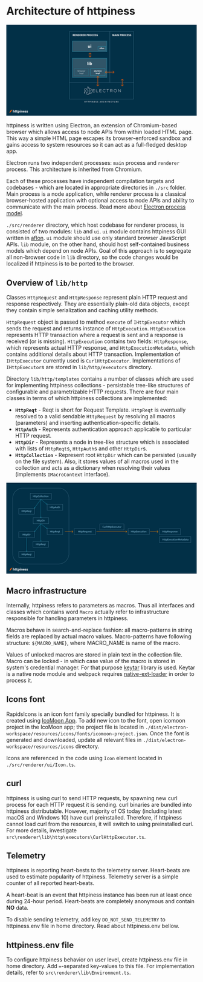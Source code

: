 # Architecture of httpiness

![httpiness architecture](images/httpiness-architecture.png "Schematic presentation of httpiness architecture")

httpiness is written using Electron, an extension of Chromium-based browser which allows access to node APIs from within loaded HTML page. This way a simple HTML page escapes its browser-enforced sandbox and gains access to system resources so it can act as a full-fledged desktop app.

Electron runs two independent processes: `main` process and `renderer` process. This architecture is inherited from Chromium.

Each of these processes have independent compilation targets and codebases - which are located in appropriate directories in `./src` folder. Main process is a node application, while renderer process is a classical browser-hosted application with optional access to node APIs and ability to communicate with the main process. Read more about [Electron process model](https://www.electronjs.org/docs/latest/tutorial/process-model).

`./src/renderer` directory, which host codebase for renderer process, is consisted of two modules: `lib` and `ui`. `ui` module contains httpiness GUI written in [aflon](https://github.com/bognikol/aflonstack). `ui` module should use only standard browser JavaScript APIs. `lib` module, on the other hand, should host self-contained business models which depend on node APIs. Goal of this approach is to segregate all non-browser code in `lib` directory, so the code changes would be localized if httpiness is to be ported to the browser.

## Overview of `lib/http`

Classes `HttpRequest` and `HttpResponse` represent plain HTTP request and response respectively. They are essentially plain-old data objects, except they contain simple serialization and caching utility methods.

`HttpRequest` object is passed to method `execute` of `IHttpExecutor` which sends the request and returns instance of `HttpExecution`. `HttpExecution` represents HTTP transaction where a request is sent and a response is received (or is missing). `HttpExecution` contains two fields: `HttpResponse`, which represents actual HTTP response, and `HttpExecutionMetadata`, which contains additional details about HTTP transaction. Implementation of `IHttpExecutor` currently used is `CurlHttpExecutor`. Implementations of `IHttpExecutor`s are stored in `lib/http/executors` directory.

Directory `lib/http/templates` contains a number of classes which are used for implementing httpiness collections - persistable tree-like structures of configurable and parametrizable HTTP requests. There are four main classes in terms of which httpiness collections are implemented:

- **`HttpReqt`** - Reqt is short for Request Template. `HttpReqt` is eventually resolved to a valid sendable `HttpRequest` by resolving all macros (parameters) and inserting authentication-specific details.
- **`HttpAuth`** - Represents authentication approach applicable to particular HTTP request.
- **`HttpDir`** - Represents a node in tree-like structure which is associated with lists of `HttpReqt`s, `HttpAuth`s and other `HttpDir`s.
- **`HttpCollection`** - Represent root `HttpDir` which can be persisted (usually on the file system). Also, it stores values of all macros used in the collection and acts as a dictionary when resolving their values (implements `IMacroContext` interface).

![sending http request in httpiness](images/httpiness-sending-request.png "Schematic presentation of HTTP transaction in httpiness")

## Macro infrastructure

Internally, httpiness refers to parameters as macros. Thus all interfaces and classes which contains word `Macro` actually refer to infrastructure responsible for handling parameters in httpiness.

Macros behave in search-and-replace fashion: all macro-patterns in string fields are replaced by actual macro values. Macro-patterns have following structure: `${MACRO_NAME}`, where MACRO_NAME is name of the macro.

Values of unlocked macros are stored in plain text in the collection file. Macro can be locked - in which case value of the macro is stored in system's credential manager. For that purpose [keytar](https://www.npmjs.com/package/keytar) library is used. Keytar is a native node module and webpack requires [native-ext-loader](https://www.npmjs.com/package/native-ext-loader) in order to process it.

## Icons font

RapidsIcons is an icon font family specially bundled for httpiness. It is created using [IcoMoon App](https://icomoon.io/app). To add new icon to the font, open icomoon project in the IcoMoon app; the project file is located in `./dist/electron-workspace/resources/icons/fonts/icomoon-project.json`. Once the font is generated and downloaded, update all relevant files in `./dist/electron-workspace/resources/icons` directory.

Icons are referenced in the code using `Icon` element located in `./src/renderer/ui/Icon.ts`.

## curl

httpiness is using curl to send HTTP requests, by spawning new curl process for each HTTP request it is sending. curl binaries are bundled into httpiness distributable. However, majority of OS today (including latest macOS and Windows 10) have curl preinstalled. Therefore, if httpiness cannot load curl from the resources, it will switch to using preinstalled curl. For more details, investigate `src\renderer\lib\http\executors\CurlHttpExecutor.ts`.

## Telemetry

httpiness is reporting heart-bests to the telemetry server. Heart-beats are used to estimate popularity of httpiness. Telemetry server is a simple counter of all reported heart-beats.

A heart-beat is an event that httpiness instance has been run at least once during 24-hour period. Heart-beats are completely anonymous and contain **NO** data.

To disable sending telemetry, add key `DO_NOT_SEND_TELEMETRY` to httpiness.env file in home directory. Read about httpiness.env bellow.

## httpiness.env file

To configure httpiness behavior on user level, create httpiness.env file in home directory. Add `=`-separated key-values to this file. For implementation details, refer to `src\renderer\lib\Environment.ts`.
